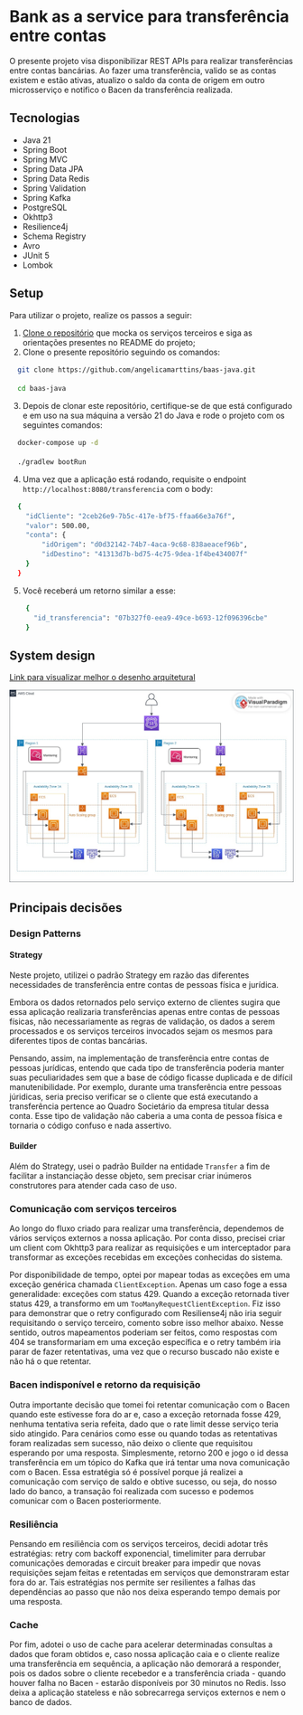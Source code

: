 # Bank as a service para transferência entre contas

O presente projeto visa disponibilizar REST APIs para realizar transferências entre contas bancárias. Ao fazer uma
transferência, valido se as contas existem e estão ativas, atualizo o saldo da conta de origem em outro microsserviço e
notifico o Bacen da transferência realizada.

## Tecnologias

- Java 21
- Spring Boot
- Spring MVC
- Spring Data JPA
- Spring Data Redis
- Spring Validation
- Spring Kafka
- PostgreSQL
- Okhttp3
- Resilience4j
- Schema Registry
- Avro
- JUnit 5
- Lombok

## Setup

Para utilizar o projeto, realize os passos a seguir:

1. [Clone o repositório](https://github.com/mllcarvalho/DesafioItau) que mocka os serviços terceiros e siga as orientações presentes no README do projeto;
2. Clone o presente repositório seguindo os comandos:
```bash
  git clone https://github.com/angelicamarttins/baas-java.git

  cd baas-java
```
3. Depois de clonar este repositório, certifique-se de que está configurado e em uso na sua máquina a versão 21 do Java e rode o projeto com os seguintes comandos:
```bash
  docker-compose up -d

  ./gradlew bootRun
```
4. Uma vez que a aplicação está rodando, requisite o endpoint `http://localhost:8080/transferencia` com o body:
```bash
  {
    "idCliente": "2ceb26e9-7b5c-417e-bf75-ffaa66e3a76f",
    "valor": 500.00,
    "conta": {
        "idOrigem": "d0d32142-74b7-4aca-9c68-838aeacef96b",
        "idDestino": "41313d7b-bd75-4c75-9dea-1f4be434007f"
    }
  }
```
5. Você receberá um retorno similar a esse:
```bash
    {
      "id_transferencia": "07b327f0-eea9-49ce-b693-12f096396cbe"
    }
```

## System design
[Link para visualizar melhor o desenho arquitetural](https://online.visual-paradigm.com/app/diagrams/?lightbox=1&highlight=0000ff&edit=https%3A%2F%2Fonline.visual-paradigm.com%2Fapp%2Fdiagrams%2F%23diagram%3Aproj%3D0%26id%3D1%26type%3DAWSDiagram%26width%3D11%26height%3D8.5%26unit%3Dinch&editBlankUrl=https%3A%2F%2Fonline.visual-paradigm.com%2Fapp%2Fdiagrams%2F%23diagram%3Aproj%3D0%26vpov%3D16.3%26vpob%3D20220410%26client%3D1%26edit%3D_blank&layers=1&nav=1&vpov=16.3&vpob=20220410#R3cU2FsdEGVkX1y9HJ%2BCK3nP5ACuDyn3UWTYL7jUKMWSlrIStxgroA%3Dl8XOTjL5GDNZteNrL1QcpAPgYyCiFwo3JET7cSCfqcV33XvKjqDZPXQuBTjgTS8XaHHedNpbS5riQuBy6Xv%2FVU1gQA%2Fj1k1a4uDaGB0z8fkGlhr1Aptmpa0ioQDampUs04241FVWlqPRATKeeZ%2F5vcjQZPaOYEJGWpsWksxpQRy77e8CkA6c8ndi9FWBozYJk3pC80BMYHwvCUxWQYEkVfnetzod5dxaz22w%2BgF12ktlexTE03PhX%2BfKu4amntD9OupJNvvhnoYe5C6eUmIdhZP8Hv94Vtz0R2v8nh18y2cPjgE%2F%2FaCzDfCvTM4%2FMaoJgHBqc5cdpbSYVA8foEMaEubhu62tXxcTqtNRKn9wpmlLsfcSJGUeI59jeFFYUXLDVSEQ0eUC7fd1Pjy%2BIYR0rhZdf%2FSvi4bAxXCKCctUBKyFGWDPlYxJKXoFUc4xynnARz%2BogYvOFYjpzH0lPA3kfMpFYGULyWVwoirh%2F9qUQyzPOWOdtx8GQojBkKQaFNdvVr53hTVmSmVs8CZWVfnY6a0YpuGjt1zOx2jAQawCwp0YDGlzF03q9eL7KmXtvPylt%2BWnVO7GrU4YAanJOXrBvfLqbtQsXRzGq3wv54iyjdxO1qkSKNwcFeffZhAQpyfk74xBzFbN%2Fqkqwgsqn5ZTS%2BLZGHejNaswzj2veW64DEkmgs78ouFLj1hx9MAL5C5OXbkxjpc2H2Z%2F6kk3HGa8sNTW%2BWWLfCviyBafzhSIjdDP8K4rXJssci5N%2BRq6hrQGCRB9vBCSqSUjmhKO1VstZ6SCV8vaQuFqFixtLbUnpPsHnKA7tz2G7vAPHckU72mFl2sMSA1kzzdjcW5yWiM0dYGkiyvT2B%2BEkDMf%2Fv6C%2BFHu5UG8EA5xt55zdhcZrEGpZcOFD02KXk%2BRfqkDfM3Rx0MJie3iTlA3EJVpM%2FsTUWhTtD35Q0wErwyfjITRTghFJtvcsGjuUbsXGQW6%2Bg1a9Jr3t3Cbwzp4RQ3nPJbJY%2FoVYnOuveWSolB1ZgbhOveFU%2FyLHNUcakuS7PtqYUD8D7tGETtWhKJFP31%2FF13EQ6L90wNlkzAsIORrXFn4p3K67%2B6q6CnnDO5oCheyz0T%2BOQN3GpaLe8KhwF3aCajUHK3FJ4XUiJjq4dejDFGSsRr7XjiU9yuDKuBy%2FFysSS1XRh4aNKzkYvYRk8GyvY2%2BO5dnA6FCqJdAkqD5hKZGUTP3sxhqaA2zrETFQxX1u2%2Ff2Z5vbKI%2B8ghp86DE9R71bNgZxdjxpwuJ1VhyLb7GawBDNGn5Fc6NEDC9v4nA8ahHg0k47000ifMy3Seq7ht3voBL1x%2Bs8IOIale9rbS7Klltmpz7KEbPR8JYR8bwF4FwGMOhWw1JUkXxWghuf2UcIZJZc1aWAW7Vhgimb2iRXXsVdrnQyXSLBP4lRgzde3MqR2wITWFxJo0tNxVR0dAwycnAGr53YR7VP0Ca%2BMgAONB78XcyZwcE2vXbrsWeqD01P9SFuu0m7W9DX9pxU4hO0kN2bF2Nm3MnQKy5g%2FmQ2xIHWgFgo65%2F3Wq6rGS%2BEu4olKXQ751s4eE6ocU0Bz%2BJkiQfd2W0iBYSD06ItueicoHmZGmg4SiwClFwrPiAS9czouzmZqyhAQpT4OeCSFZFuiNb4LWk7dASWo2KchlnvJpXkBVs6rFXtFrboE1tqzpjqjy3tJRILyQX8Rt3dE15tEm9NxtVTZhvHk9fs9P99MlNYTMppbE5fTPHbX8%2FfeEbYMMnwM0gc4eyeUUka%2BfeGf34WNfre1h1z6C8Y25BQBnMHmRQCCw32JqN1eAsJRgbIRpVa%2BGibbWCNYecA8pjQ38KUO11tDpQA7Bn1eqsDQpYOC2WaCBK7rLIPTwkMloQOfqtp%2Bzjg6Jj2z273UdetLJR4tXA2m5w9x3xX6xULNTkGUWne0a2aDicBPk%2Fb5g89jhV%2Bz6bQO8pNEDBRhvD2tDkncUBNEbUMGhhRM2tiSOtGMrGJyMqUaEqDzW7PzY%2FGRoMjT%2FbR1WC9O0%2FM2pTOpMrsQRhrnuyP5f8k0AzsF%2FeWzigjeaDIhIPBwrtNLcOQGNYCgq7ZL5g%2BdvRiNSKP6ZGCwwi7ZIitfxXOl4ZF%2FoaTrIV5ccjjLldXD08i2l%2Fz0aZGLxxyjpGA8GpaNH0Lv9RbdUIUaj06AFbIn3rj5WL1PUo5fWNZUPVKvfcxacz71rXXQDMWBUMHs49idgmWZpo50LSijwn0e%2BY9oiKor2nKDcTeFvmWsMJj1jmJbRrEHoSogRI6HNqRr4zofREwRk4UzVpSVPk2LADdHzQsciWiI0nY0sfX7Pxv04ESYLWHBrxsnyrr2F0ZNvaaHIu9TyBVTtdYK0VvgsXHp4rtYY30ky4hi9zjHJf2UaRLu8MwoUSSbOZE6UzPT%2F7KpgdB4UC%2BYtLNF9Wnac5cZFkV%2BpgOg30ZSIHvuXLUyVJibSwdGSYE5hNI%2BL6CMWyWqJ4XTZ%2FNGk6mE2r60tmX4arxDT0F%2FfO5510vX9rC%2FUkBq%2BF2FQwFh1uWuOOcteo1W9awSwAxpnNz6utaJfa4JP%2Bp1zq1b8uzrpM60XV8icMM%2FijGjma1Uhjssz3GWo3FecziO5Fq8F69O1DcdFtMfeG1ezVgQ6hZPjE262EQHUHkl%2BYOdVLqZlMDCKdjU989%2BqloNc%2BjWyu5VyyN8pDpfQNGockzRO2k7d6tpoxB6hIGrdeTkZPJCcU7q09ddJZPYS1v9Of3OdfZhW23AIjoTUkqbjq5GZsSfvXPyXMdeoel7RlC4YneCYa%2BSHj%2FCKyYDyXEjy52RLAia2gjGlGAJSYtyt1F7l0XsiWVSOigIkwT4mpy2mIbOyABksYHBE%2FD%2FFcL4ETBWE2sW7Frp5zqusD4ydF%2FcsRELVJ0tuSK%2BGyVQyTF5v4REEVWHdHACEb97hSVol83eDAqWlx%2Bl5xQccuxloeBLBpMbtNWliDzpqPuTwku4f41PWiBXBhVA2iRwop8I0D1gQaDiff9W%2BYiv51dL3jizjQZvKnvaXVShi4mWc4g%2BSF5FxZFR%2Bja%2BpJvvyG6bA0agMGZUUdE07lIsqVs9CZfX86pb%2FM85B1zUJX17qHmLd%2Fbx2Fr3Q3ZEADktgE9ltxo85wzvxmDeN52qsaeugdHTZrad514n3dz68vr6no1RFW%2BSqdxJNkJli7fxJlu1clsgIVso5D7%2Fhtg5AmPhFSZGZxs6Dj9s5cbWwrlkQVls4t10g%2FboUaKIFIzghsw%2FfOZExBKayJCTtSARgL%2F4ylK3Sh%2Blnqty5mqH5RBGlszh0lQK%2BZq9sSo9%2FBfbergOm9hr6mlmhEEx0tZoxlBn%2BdBor%2BaUHIotfiBfjluRzpFUTawom0SamUUNSY2e%2B5ATlX8uH1t9S%2F7WZ63gLSZXdbG1Z7Ili3dOJNBwvx%2BwuIi4PcbbNYnSNRdSiN4EQ%2FrXf4oe3JsEk7NY9nfl9%2BgCOZWKaGnUbsS7DvlSOp%2BxyYMZJNi%2BoM1Cq5zUn69EOZF7XdA2AeEE4UIQTBU897dBdMYqbEa17E1vGfJPlAaeqHq060Qk35iOGDAnAzkTJlohtaZjm6yOwsPLqNHiK2i62rcbrj1zaVF%2F%2BBxz%2F%2BrFXUP3Bg8friThb8IuKgjS%2F42DmSBr2MR4TvwtE1V%2FV2HXDbHvRcpHSIWTBXSWolfmX7DbNEu59htHykeYNMqOQ5GwBo0EuqMIR57tOWCImbMP8lvdOBIP1BSFFo1vv4pkRHf8uAMf2rj9pzI%2BTJkuxIP7j%2Bjze%2FlZJr14FsxQm%2FV5agRvzvwwm5F0FMSzzFmUxkZoJRX1Q8Xf2DotUEMOsbAVUhKoXXDfuNjq5rUS%2Fx05rMGEZDboJTwKFUPwk4y%2FVqZBIUWEVe2xf3B00JIx2S%2BoBz%2FXlpXec0orXWq1tYIUA%2FqeEFvnW8mcpjj8e%2BqHO%2BM4jN4U6yr6tugaHLfW94zPjNt7Y74%2B9rRe9bd6xkpLoq2UPUGGZ9C4b4soaszhqTKuIkAbfpDKNPFcgsvJKezuFsLP%2ByCS1O9GHCPjOvoN30aRaO5E1knIoLBYR8isswp2qWqpsVapbM6DGAhGnmNKOCthmpBbn2JSJSb4WaPXqwVxfUciQixy%2FkzYqzl4AaIEOZFGfMsmbyVYfVMAexVnNtD15thETk5mjHMHRDw2qo8ASoY84UUZu%2BsZ7Hwqd5wnNXy%2BcfgGYYe0p4OiY%2B4HHSBlFAqAT%2BTkkxKMYahBOvI8UrbckObldN0TWnPB%2F1FSecAjF1tKz1SvdqyLAlnF5ReHAtJVba0MSLoM7OOLl9AGVTNGqfvhPHHIps5LzJT8FLr3NVtpS6GbBpXu8%2Ff3PL7MwsnQ%2FA%2BBQmGOkGQGnb1gAon9BbXmTBC3bPXeDL02gOV7HVxdgfe4ZIwbFbOFt%2Bhs18gF8KM1PZ%2FTQ%2F%2B9%2F%2FOHbU8cvn2ux6gVQYVlZw0h3kshc7dmRqy%2BGSru8nR5HZFM5rRO0mOlIgrVmgpDTIZWdAC5rAPRzMK%2F05DQAKwIWCLdFS6oAb%2FbUxmg88Kmy94bWQEcCPzpsI%2FA8wnL4K6aSaqXw%2Bu2hRVhKswLbI3Unumr04VwuOffwD2shk1Zvjr21qUvEOFRAFotdfw409VVDfwjbUEyCMoApNmesE6YBzvmsMkr85Vf%2BKSANrRlNBa7z2dgOp0%2FOVP%2BtRjW1YS5GEEHqp8n%2Fh22wa3KQhF%2BVyUKmwcvEPiq4yjy19ls53f2jKkUYMC5JixvaGMbO4pE59pAiAz7l084nHofTZW1vaGt6QDvZ8huvjz1XmMKTkZsAYmRqv0S%2B8ZmlNid%2FpHw56q%2BbDsLGciRJH6kFzGKF4vUubG7ce3S%2FDgd2XCXO9G0oUYMBWRp5%2FoBb%2Bw%2BqG94TT%2Fie%2FR9vlim7BS4qBqht%2BGl1iWywbzVI9JNLMxDfXHHT%2BqNriXbTQLKVWYl75PGPipuydp2xU4NO4IB9InFZreVmih%2F1lg64tHeJ6CvYNfsoyfSk2qNORFiOn3y6SpgE%2FXNWm1kN5PJDHRJCWN%2FqBo%2BYAR9059mzUVOuhZmG1k%2BgurOrB3Qh2LoDJr8y8qFMUIANC1Q%2FDfxetAqtii4HGpDRZ6QlxWnSEc7dce%2F%2FaGsvfHcaJ7jC0tKQVUFpQdYu5oWnQ4L9qohhOyP%2FtGZ3E2o8A62Mj0Hpgq0fw0fQM10btZtMHpJnXnY9mbPeQIeqMCANJBwPTaoM9wS8jOV%2BGhU6e96h7%2BUTCdDJ6cJqyw9w%2FMXdZDlUDEuOk%2BHXRSGNk4AUDTt1ZrpDjspxUzS4MfXD159kOl6E%2FPXZAPJlbmFlLYOYAvKVq8sDjnh2dgxG9fcfk9BkgpGkLc1dsshwKK%2BIMEEDQ%2B4QpfHDgSDXaujGn9it38xr9SolalTFYJq8RwseeIUMm%2BDdj00oFoWLUu7RWXGTkWVwiOq1eM3%2FvAuvgTFxjsilVa48wnp0vyqF8Y4JKnA%2FtYNqL4dNxvnUtZt6vdmKsMVkf6SinglqCaWL75dtY0j22xrpXheeJIHL%2FgKIgEMGIkFAGzYWqfMAT9btP9YKXdrPyghiF%2BlNJ8OEhCk3no253MJnH8Xo9RtUZ4yxmoAW2jhQVrX5KzjVRtRVE2l8ZkblJ10Ia%2Fl5Vx0RU6SMgH0V86D656zOCStz37OXse4VLnOrOoPhkFX%2F1%2BzpCirjwrqLAoE27UNLNlZYxRVYoUvVB6aZJB3KbJLXJzfg%2FzHFbWZ3mDigdtfZSYenNUzW%2FdekLm2lVUqSUmw%2FVAffwA13sE91iCgJGyKBt1gvRjagvLiT0xzO8i90WjQZpn0swG%2BDoJnC%2Bht3wUbXtwqHtVNGJv1F3PJZVRlmQZtt3Zjpam6jPW82yIAmexV1zEnem3FjBKk444SZ1Z5VFjxVV%2ByTK%2FFoRmGqe8cCrkFqHd1%2Bzx3VINNGdk9UwKrvfbEu%2BCj1OFHl1gEWund0wQQOlezimn9LUEEHxpI20Q6HUA8AnI3xX1yTuvpephtntWk20x87Asm1Hf9wxv5uoyDa%2BxpgC%2Br6gZTBa%2FUTJwsobzHv5Xnpp9YPJ1dURLQzUsvtiEQ%2FaRgL6D4DaIxptB7lNrM7Q%2FUv4IEswglLGLmgNdG7Xw6Q%2BQ%2B%2BhtkI3m0TTF2Ul5tSSo%2Fagv7d%2B1VDzkiMtCxq8Vi4KCMPbAvE6r2AAj8xxE6zExjxTjVf0f8pBHuXKqusPMv4drZzzrGuLq62LXUAj8JxFFECq2F%2F7PJFevw0BqUVpbVEG2bJxhS3rDXl6sGF%2FunYS7LPx%2BzBc9qXFS4dlq8KmDDQlB0BEmBy%2BZLHMpV47EELTmZG7%2FhGCKF2HW6gX%2FDAvqpBrSI0brzwlZmbOOBKTSEgQI2ZNYTehi%2F8DyYE4rmL13r1F%2Fd01jhjXAftC2GwUt882plCaQRSU%2BmW3vD9HIiWg8SKQt4EqdzivXhvlz%2FTugVjoqwxogrVQeZQ9Ibp0YcfVV4ZOpx%2Bhd6n%2F2JtVw0hl7791KoVdy6pdMF5bT%2BK48TxdfL90nQaVt9ihRdnKQwwz%2FXKgLWy0swd%2BirxI4DnB4r2ilZg12PwP5OyGXM37X3Yei8HKZKvUebaSBPfQ14b0lNY5CJzFe8%2FIGqi1BAgUxOQmX4%2Bih8SWHv9pzpYd2jLOq%2F5xY3EU7Af152D0s7v7%2Bo0YersVcM%2F%2F%2BZ4lb2RHrROInyp43vATdcy08Mb4AL2RPi4ixgKgKBYnXnSI%2BKsKW1sDjon7Mn8zE5TwAZRmsutg3k1hCeKI7kjDBSWn9joVV%2FONewYT6iclYi8r6lZiMry6JaH2Z1qef7cl415d%2BSvsCYT5pfv%2FEfny0Udojt4MjZtCyUD28awsOxZkg60Nr5lDkoooIDOQ%2Bx4wEmB7MAxrYn6BYXfI04Y9FktuSxZBUY6Ps5U3eBY%2FuVvdPTWU3smqsW62jmWO1nO9D3AzniXm%2FpkL24SAF%2BotnV%2BdAmtmrDz5aa%2BjGgLyQUCzRR%2BdyvJS9fGJYQAwt0ShGpKS1Lp98q0gm0e8kEJHHDux9vfVB8KwdtXKoKtWgJx1KZ5%2FF3I7lV2XCUMGrf9fO19%2BWfg8trNZElTVspTWomAQ43DksktZCA16TUq3sfqPRZh9d8PPaoT%2BMvMADMBA3gTZXWN2TSLSVUAnbiWGqAAwx6ksCkdUNhSJWtx9cftm80z%2FioikOgAKVGZMENk5QimvQ6gzi1xdad61tq4ggphgslbZjc0Tf%2F%2B%2FRU0EtiwhLyo%2BSLbHmWud0qlySZcdKpBqzBWCezNnzXV4Ej2xH7w8fMPdo2n9c9%2BvhEQAraaMkKNJPc1c5Z9pAShEjq47ZS4ow%2B8vzJEkYKSyf1jYRZ32OHL%2B706TATDGyE0iNYan6egUItAIUVaHCgjhV0xnbUF9fO6yfe2n6%2FKLFHYTbocXdzOxFruNDx29uYuSuArWGuQNqCZjySaJFrCx3UsE0KT1GNc1u8n1j64BFQ7aq23Acp8EfgS7GP4jAl0QIuyZ7Ha4TEtAoVZ%2F7dAdWj8zgy9EsUDbFdH9uErS7aWGvNoVsK2ynqldfyGkqKcn8wJyTb74GATVQ6lI8aNV05O4oKj8eEFYHWb2MveNm%2BGYPswAVxnhGylUoHL5024axjHam4VQ25qymVMdSsETGc%2FCaG3hoEo5iWwVHKrlCu5k9nJ4ZHG%2BlZ0UNwlN2gVf0HGt%2BGrfFpYW0sTn9pF032yrXCHXJlYqgnzkCvx1GxLk1zMR9YhTrYW%2Bo%2BoRRJPrIoZG83aacXvAGyS1ObZYOZ1PTUqDlnsRJjQw2xTL6prrh8JK%2Fv53An6t%2BQxp4xQTEyoW%2FMxcXhtO1RiVfoc7gqS7sigDZQCyKEIGLQcLFd7HvfnnBQ8as9BqnIugXEVLC6E8yKD2GlrzjF4CwbmKIC%2F07wBb%2B7Ip%2F3q7NOhnVPlc6%2Biu%2BWh2lc%2BSMvtI6RNV%2B2Qu57ecY4QI884fgvnuwBvGRBlXlgU6ATPsOe2iHWZqBD%2FNeT4xb%2B9ky5r7fYuXlSU5O653kMC06A55rILqnTbsAKdj9JxNYHl2fkonSs1Gk1DAVXmI1ARAc%2BB1aHCXrJAE5H%2Fwo1kTIbgCexKkMBNmPhbKACirIa9z%2FGWRdagAINHSRYFkueTdrcUYagt0VtyPzvxv2Wpnzh3t9sjsB1mjU6LLZQLH%2FA%2FlBscduJR%2Fcd2UALIi1WtKQ4R%2BccVGSG%2Bso8GZg462wbqfTrm%2BT8F4gTnr2JWe8c2ENUQoWnhMIsdjt8iwuLB5N3iNsV3iAjfp7MoAxI8D3P8aRjq0S%2Fu8f8360rq9SfBMVIzusZQ38gK4Vc21P98Z6kGViIW8gzMzfwlCsXNQoo1%2BrTV8%2FxDAgqAVSCh1YGovBpqWrlZNuNNiF%2BNzWGbj2BPWo%2Fv5fjuAH4YgkHXuGCCCGrxmCaRt1Be%2BSaFJJpQlLPC%2BL%2FcLVe0Kc8Eas8F90vu0E5q5RuIpI1C31FD5T02vw1EhNCSQ5wUX6DLVxVLs9d4KqmM7p0cAYcsK9PCXHGycaV0EYEkO79jVUqu%2Bm82MYs0B7d6Lwrn4jU27QnZpefbcyGIlF%2BrfyWM28S33Y%2FUf9yFUSKELueclX0gVFOE%2FXa06A53kwJ9AGqDzQfgrGylTMOtAN2Jc%2F%2FePbo%2F5oqRm0c3ZWQMn2yRwunx%2BxpfBPLArFfNVTJngIMdtPdPzBacpTgX68I2MpNHEAcJkUz1dEHlc5Tb3hE9f0PilwzsdBvxGi4WQX7zNoibTDpp1rzKicuZ9Ki%2Bmfkc8ejIEEs7TqgoA%2BMYBsgs8SSF4XKXsStkTxlFnxpJBvlrKTV9mYJDpChRealdavIYjHnK0k0ukRdl5BIL5GNEbh9KWXLrKGCT7mzx51CKwbGoEopKdkRX0VfW12nY7HpYd5oo4dr%2FZhHWSwFvFfIX8V59Usc13yb6EN6XXgT9UP9svz8j8iFfOZEJh6OfFwUBX0OAQYt0FzpbsAg2MugzOndMowcaoRyRQtatsIMMOSKbxjZQQC4EXdhBY%2Fy2J5yCtyUgS1QP3fCQV7A8J1ubX7sJTxNEItaRiXpeer479g8U2xHEwa1e8G4MOtfabzjMCWa6FvNFfpDUTHB%2FIEF66pre%2BoVioJvu6V%2B9K9YBCMJ9YHl5ikDhTDZDfopfHxAgpsOFSlidGn%2FPAI9QtvifTWam3rqbjxWG%2B4LjXd7D6ngOEU8o840zulr52fbigmP1zWlzx7H4AZjaKCsq2yXpFUnIBWikT%2BHnt8Kt1SKbNt3kntmWh4K211JW78ybeezY9dSoA6dF%2F0JT1%2B3d8T0lMbQcpQPXw8U%2FlyBDm%2FJlJNPx3HLCaspPo2d%2B5CeVR%2B8K%2FOyyDt%2BQL4kmbyBfLbVsPD8GEM26BHIpPhLP7jH5emDN4jMIrDRU3W5cdQqruk9A%2FLoJWjKzgpzyqB68toU4MMIrKAe2DgjTnV75Rmm9M1ztJFqb%2FeU%2BYYgEKDGoLQUWJNK1KjDdM7LAYPmSHfR%2FbRM57seIgSoBFT2cYDdnnB3OxpKFaq8Kt5%2FY6WNDIWibnPVVjAv7XC0ThvLDPZGfe4HRSNuVPLCqEk54mp%2F5JZZBx957FH1i%2FKQo8zkYo%2B0T%2FEVEahCNojpwtt3BTIM4GYgV1oG6GIL66a4TA6NN%2B%2B0JttAjY6GbDVg1jvIX9jOzyXduZiCPT9s68d9TgyOXY7CDkai9c6XS97MjzvLnESbGscR8LUXmtbc1%2F8O4fBXMFzyrB1kiguos1IdhejkvuQxS3jtWR8NulFTQOLaTm1A9L66bWKrEhK8V567HIVqJLBTZ73GcVyU0mB%2F1z5o40eHAlkSRf1NiNPO1Yv1GMezhL%2F4Li3gveYKTLtDG36itgK7PK%2FLZNs1Gcr1krO4PiOfEQJG4qOQMgvhunghBjxuA0qIsdbbJqj35Wzpc%2FcqQrmzEWyBiyuv4XNryD3nUADC6Wlnu9eW33jeA3x9miHLTOjTN7AZwCZxjexlMeZ7LzgGNeizzQvc%2BrQl4YyXRsVqkz6vq%2BajwBSYQK%2BScfMhqB3NYPj4XheADuCQUL7GOxWX8NuUcj9ODvZCN8LUTJxQy5nF8lm3Kk9Sbmyvvqf54W46%2BxFeHI2hq3d7e8w%2FHThW5jkoVnXlJQrgQaGgxeuXGvBNbv8pVAOP2Xc2Ce2HV%2B%2F2BriRmNsaQoFiUwWnPnORmu1FVhxSt4ChAIjjyNbFEf0Qt57t55kNKT2bzOZGznIVMyj87DIfuRg68Mq7fOlle7TcKevyM4fMib7FRmNfCs1Aj%2FfZjLb9s9uHeHOAZV5M3Td9s3F%2Fz%2BtkIydbrhWQLqMeUTuUeA3VHeJ9ZcNBseoprf5BbfO1QytRpAXd8zQSvohmmBTFqRk%2FDY%2B2EBcNUutnmBCRW4HcwY88QqnKv3haWVLayrneVeS%2FIWH9FHUejztX2P%2FtHgsZFl2PlziVgjlawtkPo3CAAvIf9DeSxdLDdbAhd0uXuGxX8TyWrm%2BB9qLIWWuqjosHasVjkUIV9bqGjuK%2B5hQBuP6PL2K2pM00%2Fr%2FhkVTGopyz14BorzCQFoi7p%2Ff%2B%2BOjvtbAowTyb80MRbuaFwXX0J6IOVyyiGCyRWaNR3guDUpSeKRFGjGp8JuxUmt313B8uU93aYlofcRPhDlg9hsiQd4BWyVszCBPo%2Frf3hz%2BhWIygpsTzFw3rFS7rU%2BKo4GzxJ5XrXLxAYoin0mkDv%2BSaxNlHBLoXjAGcOUEqabjnswoeO6ppr9qYwg8rYVIHN1FGJpya3RZe3lDt2fmgbxmI1pJ7%2FuSXox5p8q1Htiq6lAFJ%2Fj0Hj%2BiwRbhMbG8V9Aq9l51MCBvsHyh9IMCzJDE0f255aYfwzQ7hR47gT9aX0jietp7AoQpyIPNk%2FOnOG%2FNUWcS170eGW1NUYpiXMc3D13GVuPtrNLuHLG6lgTl3CL3fVqinibM4VFjx7nP8EbNI4srmIOZ6ZbzFTgm%2F9mX0v%2Br2jLyIono2tVKhmuSxUcJJ3w91HyPu9mz61JD8esYNCR9FH1%2BsCXOSZ3fw85ieONh4SCroU6bCEzcBy%2FWJN5KleCI6oMTfL7WrAdggl7DduX2oNXWvZ5ArXh%2FvSq2EoVYskYvOko0M4Iq5cu21q4kL%2FQjL006PSwl06H7GOiN2%2FNu5kEUWiynJiWeS%2FbZtgqZthGJNdtsbwMPn8NGn1JqnHmlMTuyCmq8qnpO9mTBc0qywSVAeNfsJIZIx2B9YoDWHO7CmAfHMclyQPhTGYZDOm7RRcyYObuwEqu9L0zPKOokeXOBMQ%2F3ipbFmjhxXKUO8HnUdIsodCwleemUHZslc2nNmE8y4%2FhNm61u8G3MM%3D1fjnt16a)

![Logo](src/main/resources/baas-itau.jpg)

## Principais decisões
### Design Patterns
#### Strategy
Neste projeto, utilizei o padrão Strategy em razão das diferentes necessidades de transferência entre contas de pessoas
física e jurídica.

Embora os dados retornados pelo serviço externo de clientes sugira que essa aplicação realizaria transferências
apenas entre contas de pessoas físicas, não necessariamente as regras de validação, os dados a serem processados e os serviços
terceiros invocados sejam os mesmos para diferentes tipos de contas bancárias.

Pensando, assim, na implementação de transferência entre contas de pessoas jurídicas, entendo que cada tipo de transferência
poderia manter suas peculiaridades sem que a base de código ficasse duplicada e de difícil manutenibilidade.
Por exemplo, durante uma transferência entre pessoas júridicas, seria preciso verificar se o cliente que está executando
a transferência pertence ao Quadro Societário da empresa titular dessa conta. Esse tipo de validação não caberia a uma
conta de pessoa física e tornaria o código confuso e nada assertivo.

#### Builder
Além do Strategy, usei o padrão Builder na entidade `Transfer` a fim de facilitar a instanciação desse objeto, sem precisar
criar inúmeros construtores para atender cada caso de uso.

### Comunicação com serviços terceiros
Ao longo do fluxo criado para realizar uma transferência, dependemos de vários serviços externos a nossa aplicação.
Por conta disso, precisei criar um client com Okhttp3 para realizar as requisições e um interceptador para transformar
as exceções recebidas em exceções conhecidas do sistema.

Por disponibilidade de tempo, optei por mapear todas as exceções em uma exceção genérica chamada `ClientException`.
Apenas um caso foge a essa generalidade: exceções com status 429. Quando a exceção retornada tiver status 429, a transformo
em um `TooManyRequestClientException`. Fiz isso para demonstrar que o retry configurado com Resiliense4j não iria seguir
requisitando o serviço terceiro, comento sobre isso melhor abaixo. Nesse sentido, outros mapeamentos poderiam ser feitos,
como respostas com 404 se transformariam em uma exceção específica e o retry também iria parar de fazer retentativas,
uma vez que o recurso buscado não existe e não há o que retentar.

### Bacen indisponível e retorno da requisição
Outra importante decisão que tomei foi retentar comunicação com o Bacen quando este estivesse fora do ar e, caso a
exceção retornada fosse 429, nenhuma tentativa seria refeita, dado que o rate limit desse serviço teria sido atingido.
Para cenários como esse ou quando todas as retentativas foram realizadas sem sucesso, não deixo o cliente que requisitou
esperando por uma resposta. Simplesmente, retorno 200 e jogo o id dessa transferência em um tópico do Kafka que irá
tentar uma nova comunicação com o Bacen. Essa estratégia só é possível porque já realizei a comunicação com serviço de
saldo e obtive sucesso, ou seja, do nosso lado do banco, a transação foi realizada com sucesso e podemos comunicar com o
Bacen posteriormente.

### Resiliência
Pensando em resiliência com os serviços terceiros, decidi adotar três estratégias: retry com backoff exponencial, timelimiter
para derrubar comunicações demoradas e circuit breaker para impedir que novas requisições sejam feitas e retentadas
em serviços que demonstraram estar fora do ar.
Tais estratégias nos permite ser resilientes a falhas das dependências ao passo que não nos deixa esperando tempo demais
por uma resposta.

### Cache
Por fim, adotei o uso de cache para acelerar determinadas consultas a dados que foram obtidos e, caso nossa aplicação caia
e o cliente realize uma transferência em sequência, a aplicação não demorará a responder, pois os dados sobre o cliente recebedor
e a transferência criada - quando houver falha no Bacen - estarão disponíveis por 30 minutos no Redis. Isso deixa a aplicação
stateless e não sobrecarrega serviços externos e nem o banco de dados.
